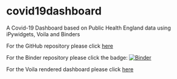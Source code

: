 # covid19dashboard
A Covid-19 Dashboard based on Public Health England data using iPywidgets, Voila and Binders

For the GitHub repository please click [here](https://github.com/guypwhunt/coviddashboard)

For the Binder repository please click the badge: [![Binder](https://mybinder.org/badge_logo.svg)](https://mybinder.org/v2/gh/guypwhunt/coviddashboard/HEAD)

For the Voila rendered dashboard please click [here](https://mybinder.org/v2/gh/guypwhunt/coviddashboard/HEAD?urlpath=voila%2Frender%2Foverall_dashboard.ipynb)